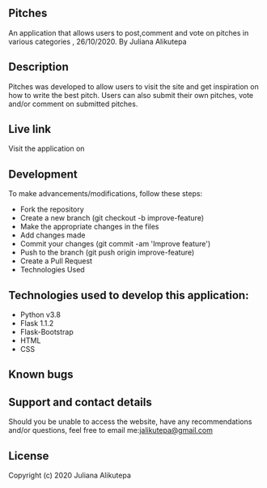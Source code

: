 ## Pitches
An application that allows users to post,comment and vote on pitches in various categories , 26/10/2020.
By Juliana Alikutepa
## Description
Pitches was developed to allow users to visit the site and get inspiration on how to write the best pitch. Users can also submit their own pitches, vote and/or comment on submitted pitches.

## Live link
Visit the application on 


## Development
To make advancements/modifications, follow these steps:

* Fork the repository
* Create a new branch (git checkout -b improve-feature)
* Make the appropriate changes in the files
* Add changes made
* Commit your changes (git commit -am 'Improve feature')
* Push to the branch (git push origin improve-feature)
* Create a Pull Request
* Technologies Used
## Technologies used to develop this application:

* Python v3.8
* Flask 1.1.2
* Flask-Bootstrap
* HTML
* CSS
## Known bugs


## Support and contact details
Should you be unable to access the website, have any recommendations and/or questions, feel free to email me:jalikutepa@gmail.com

## License
Copyright (c) 2020 Juliana Alikutepa